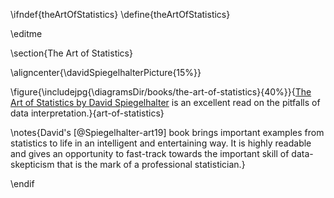 \ifndef{theArtOfStatistics}
\define{theArtOfStatistics}

\editme 

\section{The Art of Statistics}


\aligncenter{\davidSpiegelhalterPicture{15%}}

\figure{\includejpg{\diagramsDir/books/the-art-of-statistics}{40%}}{[The Art of Statistics by David Spiegelhalter](https://www.amazon.co.uk/Art-Statistics-Learning-Pelican-Books-ebook/dp/B07HQDJD99) is an excellent read on the pitfalls of data interpretation.}{art-of-statistics}

\notes{David's [@Spiegelhalter-art19] book brings important examples from statistics to life in an intelligent and entertaining way. It is highly readable and gives an opportunity to fast-track towards the important skill of data-skepticism that is the mark of a professional statistician.}


\endif
